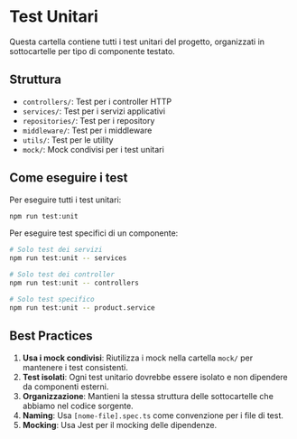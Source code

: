 # Test Unitari

Questa cartella contiene tutti i test unitari del progetto, organizzati in sottocartelle per tipo di componente testato.

## Struttura

- `controllers/`: Test per i controller HTTP
- `services/`: Test per i servizi applicativi
- `repositories/`: Test per i repository
- `middleware/`: Test per i middleware
- `utils/`: Test per le utility
- `mock/`: Mock condivisi per i test unitari

## Come eseguire i test

Per eseguire tutti i test unitari:

```bash
npm run test:unit
```

Per eseguire test specifici di un componente:

```bash
# Solo test dei servizi
npm run test:unit -- services

# Solo test dei controller
npm run test:unit -- controllers

# Solo test specifico
npm run test:unit -- product.service
```

## Best Practices

1. **Usa i mock condivisi**: Riutilizza i mock nella cartella `mock/` per mantenere i test consistenti.
2. **Test isolati**: Ogni test unitario dovrebbe essere isolato e non dipendere da componenti esterni.
3. **Organizzazione**: Mantieni la stessa struttura delle sottocartelle che abbiamo nel codice sorgente.
4. **Naming**: Usa `[nome-file].spec.ts` come convenzione per i file di test.
5. **Mocking**: Usa Jest per il mocking delle dipendenze. 